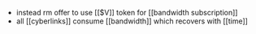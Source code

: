- instead rm offer to use [[$V]] token for [[bandwidth subscription]]
- all [[cyberlinks]] consume [[bandwidth]] which recovers with [[time]]